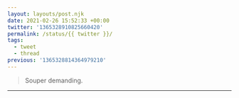 ```yaml
---
layout: layouts/post.njk
date: 2021-02-26 15:52:33 +00:00
twitter: '1365328910825660420'
permalink: /status/{{ twitter }}/
tags: 
  - tweet
  - thread
previous: '1365328814364979210'
---
```


> Souper demanding.

---
